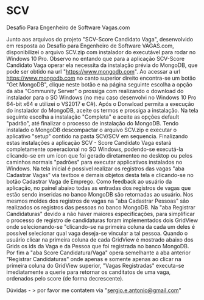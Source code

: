 # SCV
Desafio Para Engenheiro de Software Vagas.com

Junto aos arquivos do projeto "SCV-Score Candidato Vaga", desenvolvido em resposta ao Desafio para Engenheiro de Software VAGAS.com, disponibilizei o arquivo SCV.zip com instalador do executável para rodar no Windows 10 Pro.
Observo no entando que para a aplicação SCV-Score Candidato Vaga operar ela necessita da instalação prévia do MongoDB, que pode ser obtido na url "https://www.mongodb.com".
Ao acessar a url https://www.mongodb.com  no canto superior direito encontra-se um botão "Get MongoDB", clique neste botão e na página seguinte escolha a opção da aba "Community Server" o prossiga com realizando o download do instalador para o SO Windows (no meu caso desenvolvi no Windows 10 Pro 64-bit x64 e utilizei o VS2017 e C#).
Após o Donwload permita a execução do instalador do MongoDB, aceite os termos e prossiga a instalação.
Na tela seguinte escolha a instalação "Completa" e aceite as opções default "padrão", até finalizar o processo de instalação do MongoDB.
Tendo instalado o MongoDB descompactar o arquivo SCV.zip e executar o aplicativo "setup" contido na pasta SCV/SCV em sequencia.
Finalizando estas instalações a aplicação SCV - Score Candidato Vaga estará completamente opeeracional no SO Windows, podendo-se executá-la clicando-se em um ícon que foi gerado diretamenteo no desktop ou pelos caminhos normais "padrões" para executar applicativos instalados no Windows.
Na tela inicial é possivel realizar os registros das vagas "aba Cadastrar Vagas" via textbox e demais objetos desta tela e clicando-se no botão Cadastrar Vaga de Emprego.
Como feedback ao usuário da aplicação, no painel abaixo todas as entradas dos registros de vagas que estão sendo inseridas no banco MongoDB são retornadas ao usuário.
Nos mesmos moldes dos registros de vagas na "aba Cadastrar Pessoas" são realizados os registros das pessoas no banco MongoDB.
Na "aba Registrar Candidaturas" devido a não haver maiores especificações, para simplificar o processo de registro de candidaturas foram implementados dois GridView onde selecionando-se "clicando-se na primeira coluna da cada um deles é possível selecionar qual vaga deseja-se vincular a tal pessoa. Quando o usuário clicar na primeira coluna de cada GridView é mostrado abaixo dos Grids os ids da Vaga e da Pessoa que foi registrada no banco MongoDB.
Por fim a "aba Score Candidatura/Vaga" opera semelhante a aba anterior "Registrar Candidaturas" onde apenas e somente apenas ao clicar na primeira coluna do GridView superior, "Vagas Registradas" executa-se imediatamente a querie para retornar os canditatos de uma vaga, ordenados pelo score (de forma decrescente).

Dúvidas - > por favor me contatem via "sergio.e.antonio@gmail.com"



